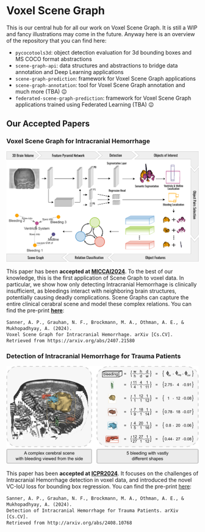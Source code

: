 # Voxel Scene Graph

This is our central hub for all our work on Voxel Scene Graph. It is still a WIP and fancy illustrations may come in
the future. Anyway here is an overview of the repository that you can find here:

- `pycocotools3d`: object detection evaluation for 3d bounding boxes and MS COCO format abstractions
- `scene-graph-api`: data structures and abstractions to bridge data annotation and Deep Learning applications
- `scene-graph-prediction`: framework for Voxel Scene Graph applications
- `scene-graph-annotation`: tool for Voxel Scene Graph annotation and much more (TBA) 😉
- `federated-scene-graph-prediction`: framework for Voxel Scene Graph applications trained 
using Federated Learning (TBA) 😉

## Our Accepted Papers

### Voxel Scene Graph for Intracranial Hemorrhage

![method_MICCAI2024.png](images/method_MICCAI2024.png)

This paper has been **accepted at [MICCAI2024](https://conferences.miccai.org/2024/en/)**.
To the best of our knowledge, this is the first application of Scene Graph to voxel data.
In particular, we show how only detecting Intracranial Hemorrhage is clinically insufficient, 
as bleedings interact with neighboring brain structures, potentially causing deadly complications.
Scene Graphs can capture the entire clinical cerabral scene and model these complex relations.
You can find the pre-print **[here](https://arxiv.org/abs/2407.21580)**:
```
Sanner, A. P., Grauhan, N. F., Brockmann, M. A., Othman, A. E., & Mukhopadhyay, A. (2024). 
Voxel Scene Graph for Intracranial Hemorrhage. arXiv [Cs.CV]. Retrieved from https://arxiv.org/abs/2407.21580
```

### Detection of Intracranial Hemorrhage for Trauma Patients

![method_ICPR2024.png](images/method_ICPR2024.png)

This paper has been **accepted at [ICPR2024](https://icpr2024.org/)**. 
It focuses on the challenges of Intracranial Hemorrhage detection
in voxel data, and introduced the novel VC-IoU loss for bounding box regression. 
You can find the pre-print [here](https://www.arxiv.org/abs/2408.10768):
```
Sanner, A. P., Grauhan, N. F., Brockmann, M. A., Othman, A. E., & Mukhopadhyay, A. (2024). 
Detection of Intracranial Hemorrhage for Trauma Patients. arXiv [Cs.CV]. 
Retrieved from http://arxiv.org/abs/2408.10768
```

